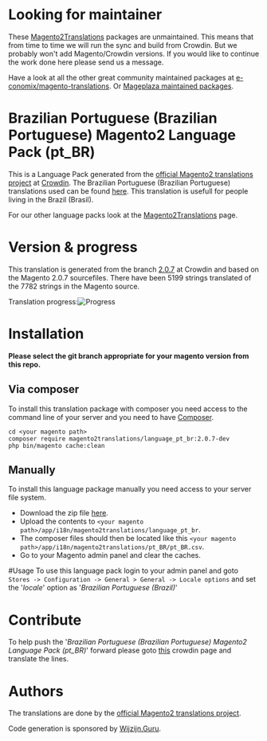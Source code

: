 # Looking for maintainer
These [Magento2Translations](http://magento2translations.github.io/) packages are unmaintained. This means that from time to time we will run the sync and build from Crowdin. But we probably won't add Magento/Crowdin versions. If you would like to continue the work done here please send us a message.

Have a look at all the other great community maintained packages at [e-conomix/magento-translations](https://github.com/e-conomix/magento-translations).
Or [Mageplaza maintained packages](https://github.com/mageplaza?q=language).

# Brazilian Portuguese (Brazilian Portuguese) Magento2 Language Pack (pt_BR)
This is a Language Pack generated from the [official Magento2 translations project](https://crowdin.com/project/magento-2) at [Crowdin](https://crowdin.com).
The Brazilian Portuguese (Brazilian Portuguese) translations used can be found [here](https://crowdin.com/project/magento-2/pt-br).
This translation is usefull for people living in the Brazil (Brasil).

For our other language packs look at the [Magento2Translations](http://magento2translations.github.io/) page.

# Version & progress
This translation is generated from the branch [2.0.7](https://crowdin.com/project/magento-2/pt-br#/2.0.7) at Crowdin and based on the Magento 2.0.7 sourcefiles.
There have been  5199 strings translated of the 7782 strings in the Magento source.

Translation progress:![Progress](http://progressed.io/bar/67)

# Installation
**Please select the git branch appropriate for your magento version from this repo.**
## Via composer
To install this translation package with composer you need access to the command line of your server and you need to have [Composer](https://getcomposer.org).
```
cd <your magento path>
composer require magento2translations/language_pt_br:2.0.7-dev
php bin/magento cache:clean
```
## Manually
To install this language package manually you need access to your server file system.
* Download the zip file [here](https://github.com/Magento2Translations/language_pt_br/archive/2.0.7.zip).
* Upload the contents to `<your magento path>/app/i18n/magento2translations/language_pt_br`.
* The composer files should then be located like this `<your magento path>/app/i18n/magento2translations/pt_BR/pt_BR.csv`.
* Go to your Magento admin panel and clear the caches.

#Usage
To use this language pack login to your admin panel and goto `Stores -> Configuration -> General > General -> Locale options` and set the '*locale*' option as '*Brazilian Portuguese (Brazil)*'

# Contribute
To help push the '*Brazilian Portuguese (Brazilian Portuguese) Magento2 Language Pack (pt_BR)*' forward please goto [this](https://crowdin.com/project/magento-2/pt-br) crowdin page and translate the lines.

# Authors
The translations are done by the [official Magento2 translations project](https://crowdin.com/project/magento-2).

Code generation is sponsored by [Wijzijn.Guru](http://www.wijzijn.guru/).
